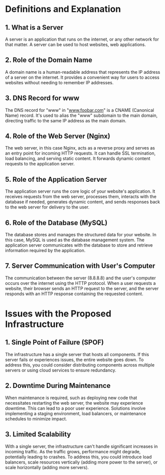 # Definitions and Explanation

## 1. What is a Server

A server is an application that runs on the internet, or any other network for that matter. A server can be used to host websites, web applications.

## 2. Role of the Domain Name

A domain name is a human-readable address that represents the IP address of a server on the internet. It provides a convenient way for users to access websites without needing to remember IP addresses.

## 3. DNS Record for www

The DNS record for "www" in "www.foobar.com" is a CNAME (Canonical Name) record. It's used to alias the "www" subdomain to the main domain, directing traffic to the same IP address as the main domain.

## 4. Role of the Web Server (Nginx)

The web server, in this case Nginx, acts as a reverse proxy and serves as an entry point for incoming HTTP requests. It can handle SSL termination, load balancing, and serving static content. It forwards dynamic content requests to the application server.

## 5. Role of the Application Server

The application server runs the core logic of your website's application. It receives requests from the web server, processes them, interacts with the database if needed, generates dynamic content, and sends responses back to the web server for delivery to the user.

## 6. Role of the Database (MySQL)

The database stores and manages the structured data for your website. In this case, MySQL is used as the database management system. The application server communicates with the database to store and retrieve information required by the application.

## 7. Server Communication with User's Computer

The communication between the server (8.8.8.8) and the user's computer occurs over the internet using the HTTP protocol. When a user requests a website, their browser sends an HTTP request to the server, and the server responds with an HTTP response containing the requested content.


# Issues with the Proposed Infrastructure

## 1. Single Point of Failure (SPOF)

The infrastructure has a single server that hosts all components. If this server fails or experiences issues, the entire website goes down. To address this, you could consider distributing components across multiple servers or using cloud services to ensure redundancy.

## 2. Downtime During Maintenance

When maintenance is required, such as deploying new code that necessitates restarting the web server, the website may experience downtime. This can lead to a poor user experience. Solutions involve implementing a staging environment, load balancers, or maintenance schedules to minimize impact.

## 3. Limited Scalability

With a single server, the infrastructure can't handle significant increases in incoming traffic. As the traffic grows, performance might degrade, potentially leading to crashes. To address this, you could introduce load balancers, scale resources vertically (adding more power to the server), or scale horizontally (adding more servers).

